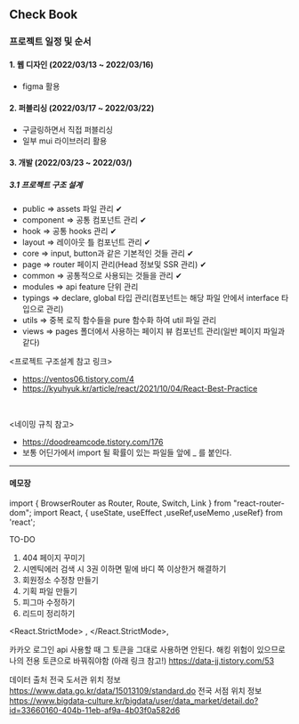 ## Check Book

### 프로젝트 일정 및 순서

#### 1. 웹 디자인 (2022/03/13 ~ 2022/03/16)
- figma 활용

#### 2. 퍼블리싱 (2022/03/17 ~ 2022/03/22)
- 구글링하면서 직접 퍼블리싱 
- 일부 mui 라이브러리 활용

#### 3. 개발 (2022/03/23 ~ 2022/03/)
##### 3.1 프로젝트 구조 설계 
- public => assets 파일 관리 ✔
- component  => 공통 컴포넌트 관리 ✔   
- hook => 공통 hooks 관리 ✔  
- layout => 레이아웃 틀 컴포넌트 관리 ✔
- core => input, button과 같은 기본적인 것들 관리 ✔
- page  => router 페이지 관리(Head 정보및 SSR 관리) ✔
- common  => 공통적으로 사용되는 것들을 관리 ✔
- modules => api feature 단위 관리
- typings => declare, global 타입 관리(컴포넌트는 해당 파일 안에서 interface 타입으로 관리)
- utils => 중복 로직 함수들을 pure 함수화 하여 util 파일 관리
- views => pages 폴더에서 사용하는 페이지 뷰 컴포넌트 관리(일반 페이지 파일과 같다)



<프로젝트 구조설계 참고 링크>
- https://ventos06.tistory.com/4
- https://kyuhyuk.kr/article/react/2021/10/04/React-Best-Practice
</br>

<네이밍 규칙 참고>
- https://doodreamcode.tistory.com/176
- 보통 어딘가에서 import 될 확률이 있는 파일들 앞에 _ 를 붙인다.


-------------------------------------------
#### 메모장
import { BrowserRouter as Router, Route, Switch, Link } from "react-router-dom"; 
import React, { useState, useEffect ,useRef,useMemo ,useRef} from 'react';

TO-DO
1. 404 페이지 꾸미기
2. 시멘틱에러 검색 시 3권 이하면 밑에 바디 쪽 이상한거 해결하기
3. 회원정소 수정창 만들기
4. 기획 파일 만들기
5. 피그마 수정하기
6. 리드미 정리하기


<React.StrictMode>
<App />,
</React.StrictMode>,

카카오 로그인 api 사용할 때 그 토큰을 그대로 사용하면 안된다.
해킹 위험이 있으므로 나의 전용 토큰으로 바꿔줘야함 (아래 링크 참고!)
https://data-jj.tistory.com/53




데이터 출처 
전국 도서관 위치 정보 https://www.data.go.kr/data/15013109/standard.do
전국 서점 위치 정보 https://www.bigdata-culture.kr/bigdata/user/data_market/detail.do?id=33660160-404b-11eb-af9a-4b03f0a582d6